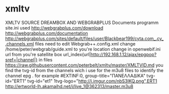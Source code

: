 # xmltv
XMLTV SOURCE DREAMBOX AND WEBGRABPLUS
Documents programm site.ini used
http://webgrabplus.com/download
http://webgrabplus.com/documentation
http://webgrabplus.com/sites/default/files/user/Blackbear199/cyta.com_.cy_.channels.xml
files need to edit
Webgrab++.config.xml
change <filename>/home/peter/webgrab/guide.xml</filename>
 to you're location
 change in openwebif.ini url from you're satellite box
 url_index{url|http://192.168.1.12/ajax/epgpop?sref=|channel|}
 in files https://raw.githubusercontent.com/peterbelt/xmltv/master/XMLTVID.md you find the tvg-id from the channels wich i use for the m3u8 files to identify the channel epg . for example 
 #EXTINF:0, group-title="ΠΑΝΕΛΛΑΔΙΚΑ" tvg-id="ERT1" tvg-id="et1" 1tvg-logo="http://i.imgur.com/nbS3IKQ.png",ERT1 
http://ertworld-lh.akamaihd.net/i/live_1@362313/master.m3u8

